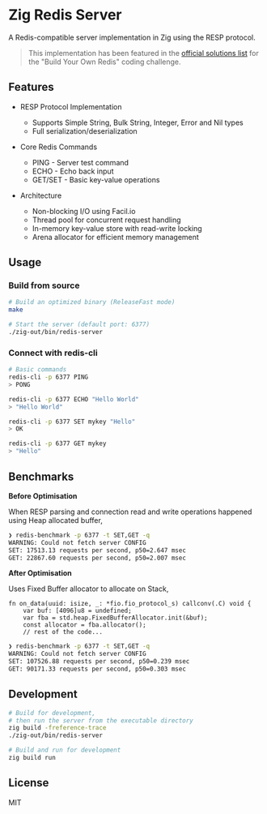 # Zig Redis Server

A Redis-compatible server implementation in Zig using the RESP protocol.

> This implementation has been featured in the [official solutions list](https://github.com/CodingChallengesFYI/SharedSolutions/blob/main/Solutions/challenge-redis.md)
> for the "Build Your Own Redis" coding challenge.

## Features

- RESP Protocol Implementation
  - Supports Simple String, Bulk String, Integer, Error and Nil types
  - Full serialization/deserialization

- Core Redis Commands
  - PING - Server test command
  - ECHO - Echo back input
  - GET/SET - Basic key-value operations

- Architecture
  - Non-blocking I/O using Facil.io
  - Thread pool for concurrent request handling
  - In-memory key-value store with read-write locking
  - Arena allocator for efficient memory management

## Usage

### Build from source

```bash
# Build an optimized binary (ReleaseFast mode)
make

# Start the server (default port: 6377)
./zig-out/bin/redis-server
```

### Connect with redis-cli

```bash
# Basic commands
redis-cli -p 6377 PING
> PONG

redis-cli -p 6377 ECHO "Hello World"
> "Hello World"

redis-cli -p 6377 SET mykey "Hello"
> OK

redis-cli -p 6377 GET mykey
> "Hello"
```

## Benchmarks

**Before Optimisation**

When RESP parsing and connection read and write operations happened using Heap allocated
buffer,

```bash
❯ redis-benchmark -p 6377 -t SET,GET -q
WARNING: Could not fetch server CONFIG
SET: 17513.13 requests per second, p50=2.647 msec
GET: 22867.60 requests per second, p50=2.007 msec
```

**After Optimisation**

Uses Fixed Buffer allocator to allocate on Stack,

```zig
fn on_data(uuid: isize, _: *fio.fio_protocol_s) callconv(.C) void {
    var buf: [4096]u8 = undefined;
    var fba = std.heap.FixedBufferAllocator.init(&buf);
    const allocator = fba.allocator();
    // rest of the code...
```

```bash
❯ redis-benchmark -p 6377 -t SET,GET -q
WARNING: Could not fetch server CONFIG
SET: 107526.88 requests per second, p50=0.239 msec
GET: 90171.33 requests per second, p50=0.303 msec
```

## Development

```bash
# Build for development,
# then run the server from the executable directory
zig build -freference-trace
./zig-out/bin/redis-server

# Build and run for development
zig build run
```

## License

MIT
